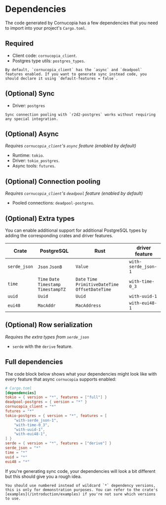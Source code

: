 # Dependencies
The code generated by Cornucopia has a few dependencies that you need to import into your project's `Cargo.toml`.

## Required
* Client code: `cornucopia_client`.
* Postgres type utils: `postgres_types`.

```admonish note
By default, `cornucopia_client` has the `async` and `deadpool` features enabled. If you want to generate sync instead code, you should declare it using `default-features = false`.
```

## (Optional) Sync
* Driver: `postgres`

```admonish info
Sync connection pooling with `r2d2-postgres` works without requiring any special integration.
```

## (Optional) Async
*Requires `cornucopia_client`'s `async` feature (enabled by default)*
* Runtime: `tokio`.
* Driver: `tokio_postgres`.
* Async tools: `futures`.

## (Optional) Connection pooling
*Requires `cornucopia_client`'s `deadpool` feature (enabled by default)*
* Pooled connections: `deadpool-postgres`. 

## (Optional) Extra types
You can enable additional support for additional PostgreSQL types by adding the corresponding crates and driver features. 

| Crate        | PostgreSQL                              | Rust                                               | driver feature      |
| ------------ | --------------------------------------- | -------------------------------------------------- | ------------------- |
| `serde_json` | `Json` `JsonB`                          | `Value`                                            | `with-serde_json-1` |
| `time`       | `Time` `Date` `Timestamp` `TimestampTZ` | `Date` `Time` `PrimitiveDateTime` `OffsetDateTime` | `with-time-0_3`     |
| `uuid`       | `Uuid`                                  | `Uuid`                                             | `with-uuid-1`       |
| `eui48`      | `MacAddr`                               | `MacAddress`                                       | `with-eui48-1`      |

## (Optional) Row serialization
*Requires the extra types from `serde_json`*
* `serde` with the `derive` feature.

## Full dependencies
The code block below shows what your dependencies might look like with every feature that async `cornucopia` supports enabled:
```toml
# Cargo.toml
[dependencies]
tokio = { version = "*", features = ["full"] }
deadpool-postgres = { version = "*" }
cornucopia_client = "*"
futures = "*"
tokio-postgres = { version = "*", features = [
    "with-serde_json-1",
    "with-time-0_3",
    "with-uuid-1",
    "with-eui48-1",
] }
serde = { version = "*", features = ["derive"] }
serde_json = "*"
time = "*"
uuid = "*"
eui48 = "*"
```
If you're generating sync code, your dependencies will look a bit different but this should give you a rough idea.

```admonish note
You should use numbered instead of wildcard `*` dependency versions, this is only for demonstration purposes. You can refer to the crate's [examples](/introduction/examples) if you're not sure which versions to use.
```